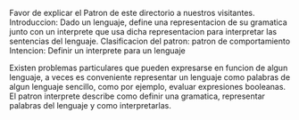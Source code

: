 Favor de explicar el Patron de este directorio a nuestros visitantes.
Introduccion: Dado un lenguaje, define una representacion de su gramatica junto con un interprete que usa dicha representacion para interpretar las sentencias del lenguaje.
Clasificacion del patron: patron de comportamiento
Intencion: Definir un interprete para un lenguaje

Existen problemas particulares que pueden expresarse en funcion de algun lenguaje, a veces es conveniente representar un lenguaje como palabras de algun lenguaje sencillo, como por ejemplo, evaluar expresiones booleanas.
El patron interprete describe como definir una gramatica, representar palabras del lenguaje y como interpretarlas.
